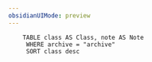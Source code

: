 ```yaml
---
obsidianUIMode: preview
---
```


```dataview
	TABLE class AS Class, note AS Note
	 WHERE archive = "archive"
	 SORT class desc
```

